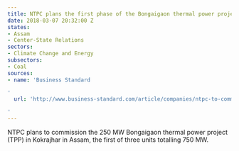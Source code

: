 ```yaml
---
title: NTPC plans the first phase of the Bongaigaon thermal power project
date: 2018-03-07 20:32:00 Z
states:
- Assam
- Center-State Relations
sectors:
- Climate Change and Energy
subsectors:
- Coal
sources:
- name: 'Business Standard

'
  url: 'http://www.business-standard.com/article/companies/ntpc-to-commission-250-mw-bongaigaon-thermal-power-project-in-assam-by-june-118030300339_1.html

'
---
```


NTPC plans to commission the 250 MW Bongaigaon thermal power project (TPP) in Kokrajhar in Assam, the first of three units totalling 750 MW.
